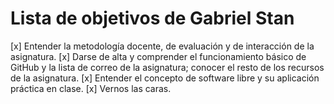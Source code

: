 Lista de objetivos de Gabriel Stan
==================================

[x] Entender la metodología docente, de evaluación y de interacción de la asignatura.
[x] Darse de alta y comprender el funcionamiento básico de GitHub y la lista de correo de la asignatura; conocer el resto de los recursos de la asignatura.
[x] Entender el concepto de software libre y su aplicación práctica en clase.
[x] Vernos las caras.
